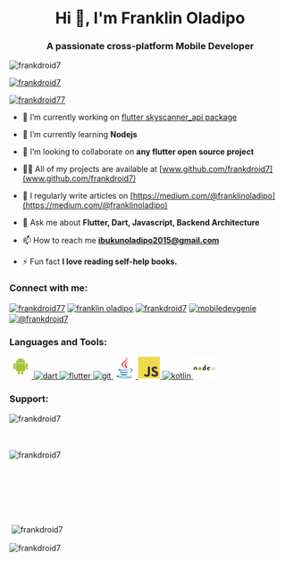 <h1 align="center">Hi 👋, I'm Franklin Oladipo</h1>
<h3 align="center">A passionate cross-platform Mobile Developer</h3>

<p align="left"> <img src="https://komarev.com/ghpvc/?username=frankdroid7&label=Profile%20views&color=0e75b6&style=flat" alt="frankdroid7" /> </p>

<p align="left"> <a href="https://github.com/ryo-ma/github-profile-trophy"><img src="https://github-profile-trophy.vercel.app/?username=frankdroid7" alt="frankdroid7" /></a> </p>

<p align="left"> <a href="https://twitter.com/frankdroid77" target="blank"><img src="https://img.shields.io/twitter/follow/frankdroid77?logo=twitter&style=for-the-badge" alt="frankdroid77" /></a> </p>

- 🔭 I’m currently working on [flutter skyscanner_api package](https://github.com/Frankdroid7/skyscanner_api)

- 🌱 I’m currently learning **Nodejs**

- 👯 I’m looking to collaborate on **any flutter open source project**

- 👨‍💻 All of my projects are available at [www.github.com/frankdroid7](www.github.com/frankdroid7)

- 📝 I regularly write articles on [https://medium.com/@franklinoladipo](https://medium.com/@franklinoladipo)

- 💬 Ask me about **Flutter, Dart, Javascript, Backend Architecture**

- 📫 How to reach me **ibukunoladipo2015@gmail.com**

- ⚡ Fun fact **I love reading self-help books.**

<h3 align="left">Connect with me:</h3>
<p align="left">
<a href="https://twitter.com/frankdroid77" target="blank"><img align="center" src="https://raw.githubusercontent.com/rahuldkjain/github-profile-readme-generator/master/src/images/icons/Social/twitter.svg" alt="frankdroid77" height="30" width="40" /></a>
<a href="https://linkedin.com/in/franklin oladipo" target="blank"><img align="center" src="https://raw.githubusercontent.com/rahuldkjain/github-profile-readme-generator/master/src/images/icons/Social/linked-in-alt.svg" alt="franklin oladipo" height="30" width="40" /></a>
<a href="https://stackoverflow.com/users/8886323" target="blank"><img align="center" src="https://raw.githubusercontent.com/rahuldkjain/github-profile-readme-generator/master/src/images/icons/Social/stack-overflow.svg" alt="frankdroid7" height="30" width="40" /></a>
<a href="https://instagram.com/mobiledevgenie" target="blank"><img align="center" src="https://raw.githubusercontent.com/rahuldkjain/github-profile-readme-generator/master/src/images/icons/Social/instagram.svg" alt="mobiledevgenie" height="30" width="40" /></a>
<a href="https://medium.com/@franklinoladipo" target="blank"><img align="center" src="https://raw.githubusercontent.com/rahuldkjain/github-profile-readme-generator/master/src/images/icons/Social/medium.svg" alt="@frankdroid7" height="30" width="40" /></a>
</p>

<h3 align="left">Languages and Tools:</h3>

<p align="left"> <a href="https://developer.android.com" target="_blank" rel="noreferrer"> <img src="https://raw.githubusercontent.com/devicons/devicon/master/icons/android/android-original-wordmark.svg" alt="android" width="40" height="40"/> </a> <a href="https://dart.dev" target="_blank" rel="noreferrer"> <img src="https://www.vectorlogo.zone/logos/dartlang/dartlang-icon.svg" alt="dart" width="40" height="40"/> </a> <a href="https://flutter.dev" target="_blank" rel="noreferrer"> <img src="https://www.vectorlogo.zone/logos/flutterio/flutterio-icon.svg" alt="flutter" width="40" height="40"/> </a> <a href="https://git-scm.com/" target="_blank" rel="noreferrer"> <img src="https://www.vectorlogo.zone/logos/git-scm/git-scm-icon.svg" alt="git" width="40" height="40"/> </a> <a href="https://www.java.com" target="_blank" rel="noreferrer"> <img src="https://raw.githubusercontent.com/devicons/devicon/master/icons/java/java-original.svg" alt="java" width="40" height="40"/> </a> <a href="https://developer.mozilla.org/en-US/docs/Web/JavaScript" target="_blank" rel="noreferrer"> <img src="https://raw.githubusercontent.com/devicons/devicon/master/icons/javascript/javascript-original.svg" alt="javascript" width="40" height="40"/> </a> <a href="https://kotlinlang.org" target="_blank" rel="noreferrer"> <img src="https://www.vectorlogo.zone/logos/kotlinlang/kotlinlang-icon.svg" alt="kotlin" width="40" height="40"/> </a> <a href="https://nodejs.org" target="_blank" rel="noreferrer"> <img src="https://raw.githubusercontent.com/devicons/devicon/master/icons/nodejs/nodejs-original-wordmark.svg" alt="nodejs" width="40" height="40"/> </a> </p>

<h3 align="left">Support:</h3>
<p><a href="https://www.buymeacoffee.com/frankdroid7"> <img align="left" src="https://cdn.buymeacoffee.com/buttons/v2/default-yellow.png" height="50" width="210" alt="frankdroid7" /></a></p><br><br> <br>

<p><img align="left" src="https://github-readme-stats.vercel.app/api/top-langs?username=frankdroid7&show_icons=true&locale=en&layout=compact" alt="frankdroid7" /></p><br><br> <br><br> <br><br> <br>

<p>&nbsp;<img align="center" src="https://github-readme-stats.vercel.app/api?username=frankdroid7&show_icons=true&locale=en" alt="frankdroid7" /></p>

<p><img align="center" src="https://github-readme-streak-stats.herokuapp.com/?user=frankdroid7&" alt="frankdroid7" /></p>
